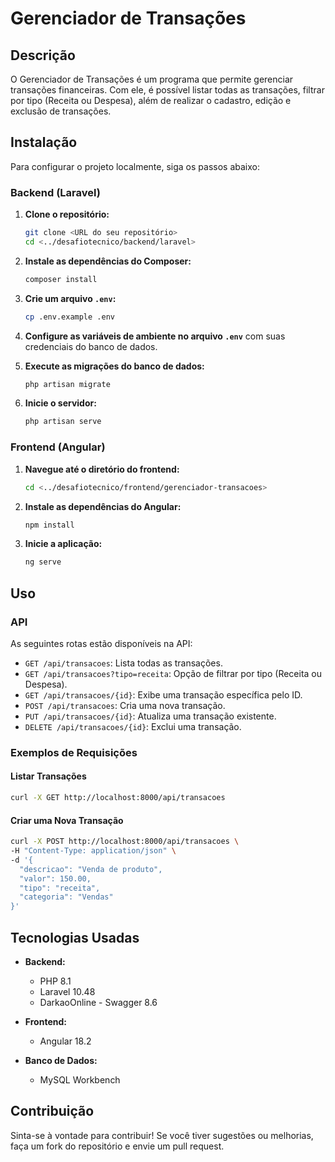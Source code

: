 # Gerenciador de Transações

## Descrição
O Gerenciador de Transações é um programa que permite gerenciar transações financeiras. Com ele, é possível listar todas as transações, filtrar por tipo (Receita ou Despesa), além de realizar o cadastro, edição e exclusão de transações.

## Instalação

Para configurar o projeto localmente, siga os passos abaixo:

### Backend (Laravel)

1. **Clone o repositório:**
   ```bash
   git clone <URL do seu repositório>
   cd <../desafiotecnico/backend/laravel>
   ```

2. **Instale as dependências do Composer:**
   ```bash
   composer install
   ```

3. **Crie um arquivo `.env`:**
   ```bash
   cp .env.example .env
   ```

4. **Configure as variáveis de ambiente no arquivo `.env`** com suas credenciais do banco de dados.


5. **Execute as migrações do banco de dados:**
   ```bash
   php artisan migrate
   ```

6. **Inicie o servidor:**
   ```bash
   php artisan serve
   ```

### Frontend (Angular)

1. **Navegue até o diretório do frontend:**
   ```bash
   cd <../desafiotecnico/frontend/gerenciador-transacoes>
   ```

2. **Instale as dependências do Angular:**
   ```bash
   npm install
   ```

3. **Inicie a aplicação:**
   ```bash
   ng serve
   ```

## Uso

### API

As seguintes rotas estão disponíveis na API:

- `GET /api/transacoes`: Lista todas as transações.
- `GET /api/transacoes?tipo=receita`: Opção de filtrar por tipo (Receita ou Despesa).
- `GET /api/transacoes/{id}`: Exibe uma transação específica pelo ID.
- `POST /api/transacoes`: Cria uma nova transação.
- `PUT /api/transacoes/{id}`: Atualiza uma transação existente.
- `DELETE /api/transacoes/{id}`: Exclui uma transação.

### Exemplos de Requisições

#### Listar Transações
```bash
curl -X GET http://localhost:8000/api/transacoes
```

#### Criar uma Nova Transação
```bash
curl -X POST http://localhost:8000/api/transacoes \
-H "Content-Type: application/json" \
-d '{
  "descricao": "Venda de produto",
  "valor": 150.00,
  "tipo": "receita",
  "categoria": "Vendas"
}'
```

## Tecnologias Usadas

- **Backend:**
  - PHP 8.1
  - Laravel 10.48
  - DarkaoOnline - Swagger 8.6

- **Frontend:**
  - Angular 18.2

- **Banco de Dados:**
  - MySQL Workbench

## Contribuição

Sinta-se à vontade para contribuir! Se você tiver sugestões ou melhorias, faça um fork do repositório e envie um pull request.
